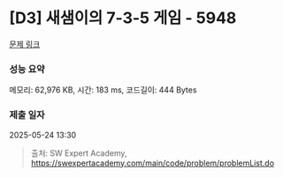 # [D3] 새샘이의 7-3-5 게임 - 5948 

[문제 링크](https://swexpertacademy.com/main/code/problem/problemDetail.do?contestProbId=AWZ2IErKCwUDFAUQ) 

### 성능 요약

메모리: 62,976 KB, 시간: 183 ms, 코드길이: 444 Bytes

### 제출 일자

2025-05-24 13:30



> 출처: SW Expert Academy, https://swexpertacademy.com/main/code/problem/problemList.do